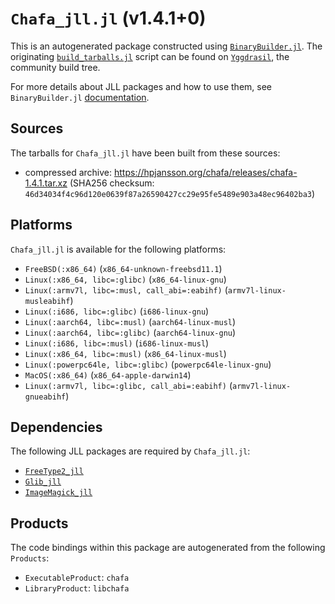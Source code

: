# `Chafa_jll.jl` (v1.4.1+0)

This is an autogenerated package constructed using [`BinaryBuilder.jl`](https://github.com/JuliaPackaging/BinaryBuilder.jl). The originating [`build_tarballs.jl`](https://github.com/JuliaPackaging/Yggdrasil/blob/59a590c9d4ddab2c61bc554f95df9136095f84a2/C/Chafa/build_tarballs.jl) script can be found on [`Yggdrasil`](https://github.com/JuliaPackaging/Yggdrasil/), the community build tree.

For more details about JLL packages and how to use them, see `BinaryBuilder.jl` [documentation](https://juliapackaging.github.io/BinaryBuilder.jl/dev/jll/).

## Sources

The tarballs for `Chafa_jll.jl` have been built from these sources:

* compressed archive: https://hpjansson.org/chafa/releases/chafa-1.4.1.tar.xz (SHA256 checksum: `46d34034f4c96d120e0639f87a26590427cc29e95fe5489e903a48ec96402ba3`)

## Platforms

`Chafa_jll.jl` is available for the following platforms:

* `FreeBSD(:x86_64)` (`x86_64-unknown-freebsd11.1`)
* `Linux(:x86_64, libc=:glibc)` (`x86_64-linux-gnu`)
* `Linux(:armv7l, libc=:musl, call_abi=:eabihf)` (`armv7l-linux-musleabihf`)
* `Linux(:i686, libc=:glibc)` (`i686-linux-gnu`)
* `Linux(:aarch64, libc=:musl)` (`aarch64-linux-musl`)
* `Linux(:aarch64, libc=:glibc)` (`aarch64-linux-gnu`)
* `Linux(:i686, libc=:musl)` (`i686-linux-musl`)
* `Linux(:x86_64, libc=:musl)` (`x86_64-linux-musl`)
* `Linux(:powerpc64le, libc=:glibc)` (`powerpc64le-linux-gnu`)
* `MacOS(:x86_64)` (`x86_64-apple-darwin14`)
* `Linux(:armv7l, libc=:glibc, call_abi=:eabihf)` (`armv7l-linux-gnueabihf`)

## Dependencies

The following JLL packages are required by `Chafa_jll.jl`:

* [`FreeType2_jll`](https://github.com/JuliaBinaryWrappers/FreeType2_jll.jl)
* [`Glib_jll`](https://github.com/JuliaBinaryWrappers/Glib_jll.jl)
* [`ImageMagick_jll`](https://github.com/JuliaBinaryWrappers/ImageMagick_jll.jl)

## Products

The code bindings within this package are autogenerated from the following `Products`:

* `ExecutableProduct`: `chafa`
* `LibraryProduct`: `libchafa`
